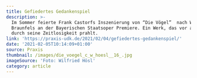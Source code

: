 ```yaml
---
title: Gefiedertes Gedankenspiel
description: >-
  Im Sommer feierte Frank Castorfs Inszenierung von “Die Vögel”  nach Walter
  Braunfels an der Bayerischen Staatsoper Premiere. Ein Werk, das vor allem
  durch seine Zeitlosigkeit prahlt.
link: 'https://praxis-udk.de/2021/02/04/gefiedertes-gedankenspiel/'
date: '2021-02-05T10:14:09+01:00'
source: Praxis
thumbnail: /images/die_voegel_c_w_hoesl__16_.jpg
imageSource: 'Foto: Wilfried Hösl'
category: article
---
```


